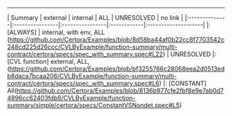 
________________________________________________________________________________________________________
| Summary       | external        | internal        | ALL         | UNRESOLVED          | no link       |
|:--------------|:----------------|:----------------|:------------|:--------------------|
|: [ALWAYS]
| internal, with env, ALL (https://github.com/Certora/Examples/blob/8d58ba44af0b22cc8f7703542c248cd225d26ccc/CVLByExample/function-summary/multi-contract/certora/specs/spec_with_summary.spec#L22)
| UNRESOLVED
|: [CVL function] 
external, ALL,  (https://github.com/Certora/Examples/blob/bf3255766c28068eea2d0513edb8daca7bcaa206/CVLByExample/function-summary/multi-contract/certora/specs/spec_with_summary.spec#L6)
|: [CONSTANT] All(https://github.com/Certora/Examples/blob/8136b977cfe2fbf8e9e7ab0d74896cc62403fdb8/CVLByExample/function-summary/simple/certora/specs/ConstantVSNondet.spec#L5)
